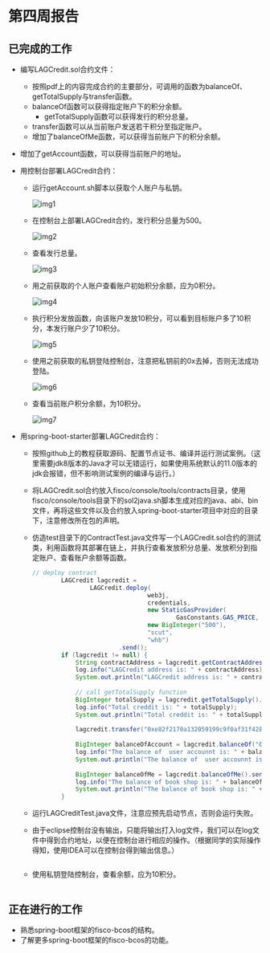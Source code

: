 # 第四周报告

## 已完成的工作

* 编写LAGCredit.sol合约文件：

  * 按照pdf上的内容完成合约的主要部分，可调用的函数为balanceOf、getTotalSupply与transfer函数。
  * balanceOf函数可以获得指定账户下的积分余额。
    * getTotalSupply函数可以获得发行的积分总量。
  * transfer函数可以从当前账户发送若干积分至指定账户。
  * 增加了balanceOfMe函数，可以获得当前账户下的积分余额。
  
* 增加了getAccount函数，可以获得当前账户的地址。
  
* 用控制台部署LAGCredit合约：

  * 运行getAccount.sh脚本以获取个人账户与私钥。

    ![img1](https://github.com/2019-scut-practical-training-team/webank/blob/dev/day2/翁焕滨/控制台部署/密钥和账号.png)

    

  * 在控制台上部署LAGCredit合约，发行积分总量为500。

    ![img2](https://github.com/2019-scut-practical-training-team/webank/blob/dev/day2/翁焕滨/控制台部署/部署.png)

    

  * 查看发行总量。

    ![img3](https://github.com/2019-scut-practical-training-team/webank/blob/dev/day2/翁焕滨/控制台部署/发行总量.png)

    

  * 用之前获取的个人账户查看账户初始积分余额，应为0积分。

    ![img4](https://github.com/2019-scut-practical-training-team/webank/blob/dev/day2/翁焕滨/控制台部署/账户初始积分.png)

    

  * 执行积分发放函数，向该账户发放10积分，可以看到目标账户多了10积分，本发行账户少了10积分。

    ![img5](https://github.com/2019-scut-practical-training-team/webank/blob/dev/day2/翁焕滨/控制台部署/执行积分发放.png)

    

  * 使用之前获取的私钥登陆控制台，注意把私钥前的0x去掉，否则无法成功登陆。

    ![img6](https://github.com/2019-scut-practical-training-team/webank/blob/dev/day2/翁焕滨/控制台部署/私钥登陆.png)

    

  * 查看当前账户积分余额，为10积分。
  
    ![img7](https://github.com/2019-scut-practical-training-team/webank/blob/dev/day2/翁焕滨/控制台部署/查看积分余额.png)
  
    
  
* 用spring-boot-starter部署LAGCredit合约：

  * 按照github上的教程获取源码、配置节点证书、编译并运行测试案例。（这里需要jdk8版本的Java才可以无错运行，如果使用系统默认的11.0版本的jdk会报错，但不影响测试案例的编译与运行。）
  
  * 将LAGCredit.sol合约放入fisco/console/tools/contracts目录，使用fisco/console/tools目录下的sol2java.sh脚本生成对应的java、abi、bin文件，再将这些文件以及合约放入spring-boot-starter项目中对应的目录下，注意修改所在包的声明。
  
  * 仿造test目录下的ContractTest.java文件写一个LAGCredit.sol合约的测试类，利用函数将其部署在链上，并执行查看发放积分总量、发放积分到指定账户、查看账户余额等函数。
  
    ```java
    // deploy contract
            LAGCredit lagcredit =
                    LAGCredit.deploy(
                                    web3j,
                                    credentials,
                                    new StaticGasProvider(
                                            GasConstants.GAS_PRICE, GasConstants.GAS_LIMIT),
                                    new BigInteger("500"),
                                    "scut",
                                    "whb")
                            .send();
            if (lagcredit != null) {
            	String contractAddress = lagcredit.getContractAddress();
                log.info("LAGCredit address is: " + contractAddress);
                System.out.println("LAGCredit address is: " + contractAddress);
                
                // call getTotalSupply function
                BigInteger totalSupply = lagcredit.getTotalSupply().send();
                log.info("Total creddit is: " + totalSupply);
                System.out.println("Total creddit is: " + totalSupply);
                
                lagcredit.transfer("0xe82f2170a132059199c9f0af31f428d4fd42fb75", new BigInteger("10"));
                
                BigInteger balanceOfAccount = lagcredit.balanceOf("0xe82f2170a132059199c9f0af31f428d4fd42fb75").send();
                log.info("The balance of  user accounnt is: " + balanceOfAccount);
                System.out.println("The balance of  user accounnt is: " + balanceOfAccount);
                
                BigInteger balanceOfMe = lagcredit.balanceOfMe().send();
                log.info("The balance of book shop is: " + balanceOfMe);
                System.out.println("The balance of book shop is: " + balanceOfMe);
            }
    ```
  
  * 运行LAGCreditTest.java文件，注意应预先启动节点，否则会运行失败。
  
  * 由于eclipse控制台没有输出，只能将输出打入log文件，我们可以在log文件中得到合约地址，以便在控制台进行相应的操作。（根据同学的实际操作得知，使用IDEA可以在控制台得到输出信息。）
  
    ![]()
  
  * 使用私钥登陆控制台，查看余额，应为10积分。
  
    ![]()

## 正在进行的工作

* 熟悉spring-boot框架的fisco-bcos的结构。
* 了解更多spring-boot框架的fisco-bcos的功能。
